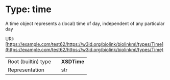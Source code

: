 
# Type: time


A time object represents a (local) time of day, independent of any particular day

URI: [https://example.com/test62/https://w3id.org/biolink/biolinkml/types/Time](https://example.com/test62/https://w3id.org/biolink/biolinkml/types/Time)

|  |  |  |
| --- | --- | --- |
| Root (builtin) type | | **XSDTime** |
| Representation | | str |
